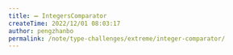 ```yaml
---
title: ➖ IntegersComparator
createTime: 2022/12/01 08:03:17
author: pengzhanbo
permalink: /note/type-challenges/extreme/integer-comparator/
---
```


